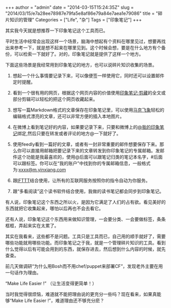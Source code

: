 +++
author = "admin"
date = "2014-03-15T15:24:35Z"
slug = "2014/03/15/e7a28ee78987e79fa5e8af86e79a84e7aea1e79086"
title = "碎片知识的管理"
Categories = ["Life", "杂"]
Tags = ["印象笔记"]
+++

其实我今天就是想推荐一下印象笔记这个工具而已。





平时生活中经常会出现这样一个场景，脑海中想起有个资料在哪里见过，想要再找出来参考一下，就是想不起来在哪里见到。这个时候会想，要是在什么地方有个备份，可以检索一下就好了。对的，印象笔记就是提供了这样一个地方。





下面这些场景是我经常用到印象笔记的地方，也可以说碎片知识收集的场景。







  1. 想起一个什么事情要记录下来，可以像便签一样使用它，同时还可以设置邮件定时提醒。


  2. 看到一个很有用的网页，根据这个网页内容的价值使用[印象笔记·剪藏](https://chrome.google.com/webstore/detail/evernote-web-clipper/pioclpoplcdbaefihamjohnefbikjilc?hl=zh-CN)的全文或部分剪辑可以轻松的把这个网页收藏起来。


  3. 想写一篇Markdown格式的文章保存在印象笔记里，可以使用[马克飞象](http://maxiang.info/)轻松的编辑格式漂亮的文章，还可以非常方便的插入本地图片。


  4. 在微博上看到笔记好的内容，如果要记录下来，只要和微博上的[@我的印象笔记](http://weibo.com/myyxbj)绑定,然后只要在转发或者评论的地方@一下就好了。


  5. 使用feedly看到一篇好的文章，或者有一封非常重要的邮件想要保存下来。那么你可以直接用邮箱把要记录下来的文章转发到你印象笔记的专属邮箱。发邮件这个功能是我最喜欢的，使用@后面可以跟笔记归类的笔记本名字，#后面可以跟标签。你可以在“我的账户”中找到你的专属邮箱信息，一般格式为:xxxx@m.yinxiang.com 


  6. 跟[IFTTT](https://ifttt.com/)结合使用，让所有的互联网服务按照你的指令自动为你服务。


  7. 跟“多看阅读”这个读书软件结合使用，我做的读书笔记都会同步到印象笔记。





有人说，印象笔记这个东西之所以火，是因为它满足了人们的占有欲。看见美好的东西就把它收集起来，哪怕以后再也不会去看它。





还有人说，印象笔记这个东西用来做知识管理，一会要分类、一会要做标签，条条框框，弄起来实在太累了。





其实在我看来，这些都不是问题。工具只是工具而已，自己用的顺手就好了，需要哪些功能就用哪些功能。而印象笔记之于我，就是一个管理碎片知识的工具。看到什么觉得以后有可能会用到的东西，就保存进去，然后想到什么内容的时候，就先查查。





前几天做调研“为什么用Bosh而不用chef/puppet来部署CF”，发现老外主要在用一句话作为理由。





“Make Life Easier !” （让生活变得更简单！）





当时我觉得很烦恼，难道就不能把理由说的更充分一些吗？现在看来，如果真能够“Make Life Easier !”，难道理由还不够充分麽？



